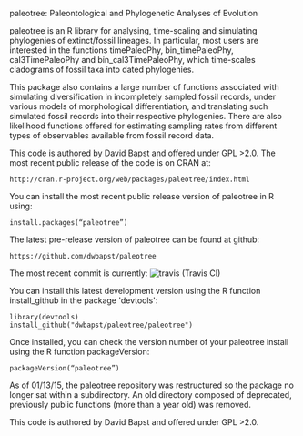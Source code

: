 paleotree: Paleontological and Phylogenetic Analyses of Evolution

paleotree is an R library for analysing, time-scaling and simulating phylogenies of extinct/fossil lineages. In particular, most users are interested in the functions timePaleoPhy, bin_timePaleoPhy, cal3TimePaleoPhy and bin_cal3TimePaleoPhy, which time-scales cladograms of fossil taxa into dated phylogenies.

This package also contains a large number of functions associated with simulating diversification in incompletely sampled fossil records, under various models of morphological differentiation, and translating such simulated fossil records into their respective phylogenies. There are also likelihood functions offered for estimating sampling rates from different types of observables available from fossil record data.

This code is authored by David Bapst and offered under GPL >2.0. The most recent public release of the code is on CRAN at:

	http://cran.r-project.org/web/packages/paleotree/index.html

You can install the most recent public release version of paleotree in R using:

	install.packages(“paleotree”)

The latest pre-release version of paleotree can be found at github:

	https://github.com/dwbapst/paleotree
	
The most recent commit is currently: ![travis](https://travis-ci.org/dwbapst/paleotree.svg?branch=master) (Travis CI)
	
You can install this latest development version using the R function install_github in the package 'devtools':

	library(devtools)
	install_github("dwbapst/paleotree/paleotree")

Once installed, you can check the version number of your paleotree install using the R function packageVersion:

	packageVersion(“paleotree”)

As of 01/13/15, the paleotree repository was restructured so the package no longer sat within a subdirectory. An old directory composed of deprecated, previously public functions (more than a year old) was removed.

This code is authored by David Bapst and offered under GPL >2.0.


